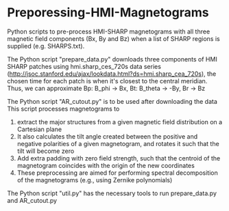 # Preporessing-HMI-Magnetograms
Python scripts to pre-process HMI-SHARP magnetograms with all three magnetic field components (Bx, By and Bz) 
when a list of SHARP regions is supplied (e.g. SHARPS.txt).


The Python script "prepare_data.py" 
downloads three components of HMI SHARP patches
using hmi.sharp_ces_720s data series (http://jsoc.stanford.edu/ajax/lookdata.html?ds=hmi.sharp_cea_720s), 
the chosen time for each patch is when it's closest to the central meridian. Thus, we can approximate 
Bp: B_phi -> Bx, Bt: B_theta -> -By, Br -> Bz


The Python script "AR_cutout.py" is to be used after downloading the data
This script processes magnetograms to 
1. extract the major structures from a given magnetic field distribution on a Cartesian plane
2. It also calculates the tilt angle created between the positive and negative polarities
 of a given magnetogram, and rotates it such that the tilt will become zero
3. Add extra padding with zero field strength, such that the centroid of the magnetogram 
 coincides with the origin of the new coordinates
4. These preprocessing are aimed for performing spectral decomposition of the magnetograms 
 (e.g., using Zernike polynomials)

The Python script "util.py" has the necessary tools to run prepare_data.py and AR_cutout.py

